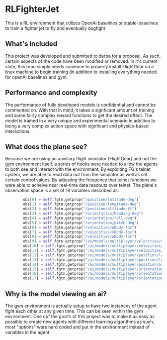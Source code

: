 # RLFighterJet
This is a RL environment that utilizes OpenAI baselines or stable-baselines to train a fighter jet to fly and eventually dogfight

## What's included
This project was developed and submitted to darpa for a proposal. As such, certain aspects of the code have been modified or removed. In it's current state, this repo simply needs someone to properly install FlightGear on a linux machine to begin training (in addition to installing everything needed for openAI baselines and gym.

## Performance and complexity
The performance of fully developed models is confidential and cannot be commented on. With that in mind, it takes a signficant amount of training and some fairly complex reward functions to get the desired effect. The model is trained in a very unique and experimental scenario in addition to being a very complex action space with signficant and physics-based interactions.

## What does the plane see?
Because we are using an auxillary flight simulator (FlightGear) and not the gym environment itself, a series of hooks were needed to allow the agents to both see and interact with the environment. By exploiting FG's telnet system, we are able to read data out from the simulator as well as set certain control values. By adjusting the frequency that telnet functions we were able to acheive near real-time data readouts over telnet. The plane's observation space is a set of 18 variables described as:
```python
        obs[0] = self.fgtn.getprop("/position/latitude-deg")`
        obs[1] = self.fgtn.getprop("/position/longitude-deg")
        obs[2] = self.fgtn.getprop("/position/altitude-ft")
        obs[3] = self.fgtn.getprop("/orientation/heading-deg")
        obs[4] = self.fgtn.getprop("/orientation/roll-deg")
        obs[5] = self.fgtn.getprop("/orientation/pitch-deg")
        obs[6] = self.fgtn.getprop("/velocities/uBody-fps")
        obs[7] = self.fgtn.getprop("/velocities/vBody-fps")
        obs[8] = self.fgtn.getprop("/velocities/wBody-fps")
        obs[9] = self.fgtn.getprop("/ai/models/multiplayer/velocities/uBody-fps")
        obs[10] = self.fgtn.getprop("/ai/models/multiplayer/velocities/vBody-fps")
        obs[11] = self.fgtn.getprop("/ai/models/multiplayer/velocities/wBody-fps")
        obs[12] = self.fgtn.getprop("/ai/models/multiplayer/position/latitude-deg")
        obs[13] = self.fgtn.getprop("/ai/models/multiplayer/position/longitude-deg")
        obs[14] = self.fgtn.getprop("/ai/models/multiplayer/position/altitude-ft")
        obs[15] = self.fgtn.getprop("/ai/models/multiplayer/orientation/true-heading-deg")
        obs[16] = self.fgtn.getprop("/ai/models/multiplayer/orientation/roll-deg")
        obs[17] = self.fgtn.getprop("/ai/models/multiplayer/orientation/pitch-deg")
```

## Why is the model viewing an ai?
The gym environment is actually setup to have two instances of the agent fight each other at any given time. This can be seen within the gym environment. One opf the goal's of this project was to make it as easy as possible to create new agents with different learning algorithms as such, most "options" were hard coded and put in the environment instead of variables in the agent.
